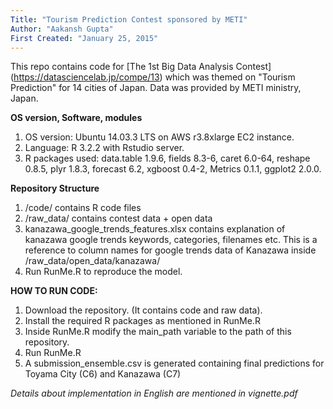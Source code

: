 ```yaml
---
Title: "Tourism Prediction Contest sponsored by METI"
Author: "Aakansh Gupta"
First Created: "January 25, 2015"
---
```


This repo contains code for [The 1st Big Data Analysis Contest] (https://datasciencelab.jp/compe/13) which was themed on "Tourism Prediction"
for 14 cities of Japan. Data was provided by METI ministry, Japan.

**OS version, Software, modules**

1. OS version: Ubuntu 14.03.3 LTS on AWS r3.8xlarge EC2 instance.
2. Language: R 3.2.2 with Rstudio server.
3. R packages used: data.table 1.9.6, fields 8.3-6, caret 6.0-64, reshape 0.8.5, plyr 1.8.3, forecast 6.2, xgboost 0.4-2, Metrics 0.1.1, ggplot2 2.0.0.


**Repository Structure**
1. /code/ contains R code files
2. /raw_data/ contains contest data  + open data
3. kanazawa_google_trends_features.xlsx contains explanation of kanazawa google trends keywords, categories, filenames etc. This is a reference to column names for google trends data of Kanazawa inside /raw_data/open_data/kanazawa/
4. Run RunMe.R to reproduce the model.

**HOW TO RUN CODE:**

1. Download the repository. (It contains code and raw data).
2. Install the required R packages as mentioned in RunMe.R
3. Inside RunMe.R modify the main_path variable to the path of this repository.
4. Run RunMe.R
6. A submission_ensemble.csv is generated containing final predictions for Toyama City (C6) and Kanazawa (C7)

*Details about implementation in English are mentioned in vignette.pdf*
